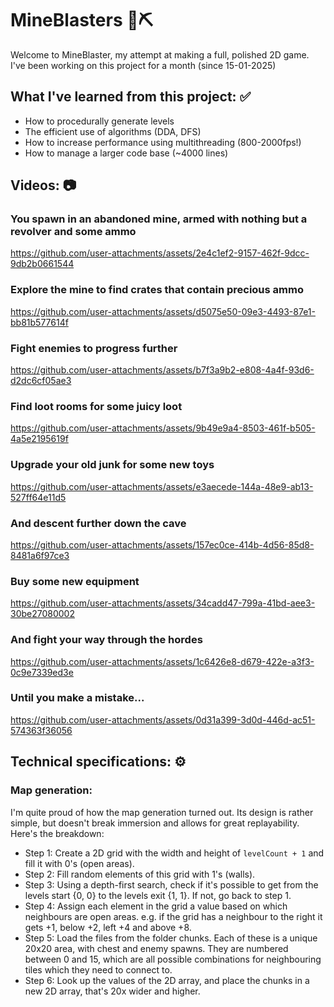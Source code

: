 # MineBlasters 🧨⛏️

Welcome to MineBlaster, my attempt at making a full, polished 2D game. I've been working on this project for a month (since 15-01-2025)

## What I've learned from this project: ✅
- How to procedurally generate levels
- The efficient use of algorithms (DDA, DFS)
- How to increase performance using multithreading (800-2000fps!)
- How to manage a larger code base (~4000 lines)

## Videos: 📷

### You spawn in an abandoned mine, armed with nothing but a revolver and some ammo
https://github.com/user-attachments/assets/2e4c1ef2-9157-462f-9dcc-9db2b0661544

### Explore the mine to find crates that contain precious ammo
https://github.com/user-attachments/assets/d5075e50-09e3-4493-87e1-bb81b577614f

### Fight enemies to progress further
https://github.com/user-attachments/assets/b7f3a9b2-e808-4a4f-93d6-d2dc6cf05ae3

### Find loot rooms for some juicy loot
https://github.com/user-attachments/assets/9b49e9a4-8503-461f-b505-4a5e2195619f

### Upgrade your old junk for some new toys
https://github.com/user-attachments/assets/e3aecede-144a-48e9-ab13-527ff64e11d5

### And descent further down the cave
https://github.com/user-attachments/assets/157ec0ce-414b-4d56-85d8-8481a6f97ce3

### Buy some new equipment
https://github.com/user-attachments/assets/34cadd47-799a-41bd-aee3-30be27080002

### And fight your way through the hordes
https://github.com/user-attachments/assets/1c6426e8-d679-422e-a3f3-0c9e7339ed3e

### Until you make a mistake...
https://github.com/user-attachments/assets/0d31a399-3d0d-446d-ac51-574363f36056

## Technical specifications: ⚙️

### Map generation:
I'm quite proud of how the map generation turned out. Its design is rather simple, but doesn't break immersion and allows for great replayability. Here's the breakdown:
- Step 1:
Create a 2D grid with the width and height of `levelCount + 1` and fill it with 0's (open areas).
- Step 2:
Fill random elements of this grid with 1's (walls).
- Step 3:
Using a depth-first search, check if it's possible to get from the levels start {0, 0} to the levels exit {1, 1}. If not, go back to step 1.
- Step 4:
Assign each element in the grid a value based on which neighbours are open areas. e.g. if the grid has a neighbour to the right it gets +1, below +2, left +4 and above +8.
- Step 5:
Load the files from the folder chunks. Each of these is a unique 20x20 area, with chest and enemy spawns. They are numbered between 0 and 15, which are all possible combinations for neighbouring tiles which they need to connect to.
- Step 6:
Look up the values of the 2D array, and place the chunks in a new 2D array, that's 20x wider and higher.

